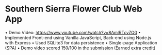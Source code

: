 # Southern Sierra Flower Club Web App

• Demo Video: https://www.youtube.com/watch?v=8AmlRTcvZO0
• Implemented Front-end using Vanilla JavaScript, Back-end using Node.js with Express
• Used SQLite3 for data persistence
• Single-page Application (SPA)
• Demo video scored 150/100 in the submission (Earned extra credit)
